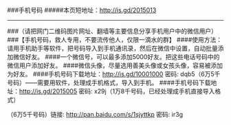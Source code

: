 ###手机号码
#####本页短地址：http://is.gd/2015013
***
###（请把网门二维码图片网址、翻墙等主要信息分享手机用户中的微信用户）
###【手机号码，救人专用，不要流传他人，仅限一滴水的群】
####使用方法：请用手机助手等软件，把号码导入到手机通讯录，然后在微信中设置，自动批量添加微信好友。
####一个微信号，可以最多添加5000好友。把这些电话号码中的微信用户添加好友。
####微信头像，尽量选用善美头像或女孩头像，容易被添加为好友。
####手机号码下载地址：http://is.gd/10001000 密码: dqb5（6万5千号码）——需要用软件，处理成手机格式，导入到手机。
####手机号码下载地址：http://is.gd/2015005 密码: x29j（1万8千号码，已经处理成手机直接导入格式）

（6万5千号码）链接: http://pan.baidu.com/s/1sjyttkp 密码: ir3g
